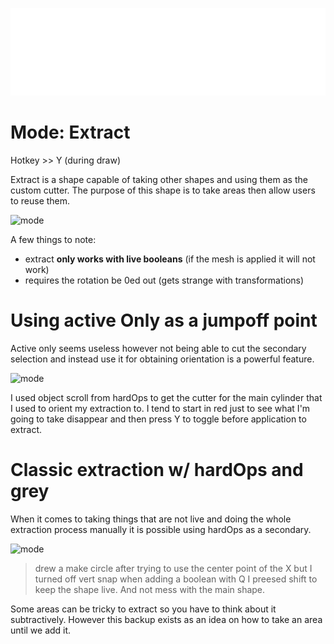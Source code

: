 ![header](img/banner.gif)

# Mode: Extract

Hotkey >> Y (during draw)

Extract is a shape capable of taking other shapes and using them as the custom cutter.
The purpose of this shape is to take areas then allow users to reuse them.

![mode](img/modes/m26.gif)

A few things to note:

- extract **only works with live booleans** (if the mesh is applied it will not work)
- requires the rotation be 0ed out (gets strange with transformations)

# Using active Only as a jumpoff point

Active only seems useless however not being able to cut the secondary selection and instead use it for obtaining orientation is a powerful feature.

![mode](img/modes/m27.gif)

I used object scroll from hardOps to get the cutter for the main cylinder that I used to orient my extraction to. I tend to start in red just to see what I'm going to take disappear and then press Y to toggle before application to extract.

# Classic extraction w/ hardOps and grey

When it comes to taking things that are not live and doing the whole extraction process manually it is possible using hardOps as a secondary.

![mode](img/modes/m28.gif)

> drew a make circle after trying to use the center point of the X but I turned off vert snap
> when adding a boolean with Q I preesed shift to keep the shape live. And not mess with the main shape.


Some areas can be tricky to extract so you have to think about it subtractively. However this backup exists as an idea on how to take an area until we add it.
